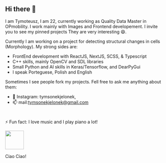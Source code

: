 ## Hi there 👋

I am Tymoteusz, I am 22, currently working as Quality Data Master in OPmobility.
I work mainly with Images and Frontend developement. I invite you to see my pinned projects
They are very interesting 😄.

Currently I am working on a project for detecting structural changes in cells (Morphology).
My strong sides are:
  - FrontEnd development with ReactJS, NextJS, SCSS, & Typescript
  - C++ skills, mainly OpenCV and SDL libraries
  - Small Python and AI skills in Keras/Tensorflow, and DearPyGui
  - I speak Porteguese, Polish and English

Sometimes I see people fork my projects. Fell free to ask me anything about them:
- 💬 Instagram: tymsonekjelonek,
- 📫 mail:tymsonekjelonek@gmail.com
#
⚡ Fun fact: I love music and I play piano a lot!
<p align="left">
  <img src="https://github.com/user-attachments/assets/513d7f73-88c1-4474-9c35-a3181761c4e6" width="60" />
</p>

Ciao Ciao!
